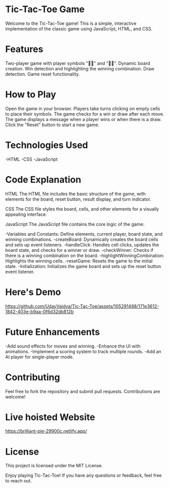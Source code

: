 # Tic-Tac-Toe Game
Welcome to the Tic-Tac-Toe game! This is a simple, interactive implementation of the classic game using JavaScript, HTML, and CSS.

# Features
Two-player game with player symbols "🧙‍♂️" and "🧙‍♀️".
Dynamic board creation.
Win detection and highlighting the winning combination.
Draw detection.
Game reset functionality.

# How to Play
Open the game in your browser.
Players take turns clicking on empty cells to place their symbols.
The game checks for a win or draw after each move.
The game displays a message when a player wins or when there is a draw.
Click the "Reset" button to start a new game.

# Technologies Used
-HTML
-CSS
-JavaScript

# Code Explanation
HTML
The HTML file includes the basic structure of the game, with elements for the board, reset button, result display, and turn indicator.

CSS
The CSS file styles the board, cells, and other elements for a visually appealing interface.

JavaScript
The JavaScript file contains the core logic of the game:

-Variables and Constants: Define elements, current player, board state, and winning combinations.
-createBoard: Dynamically creates the board cells and sets up event listeners.
-handleClick: Handles cell clicks, updates the board state, and checks for a winner or draw.
-checkWinner: Checks if there is a winning combination on the board.
-highlightWinningCombination: Highlights the winning cells.
-resetGame: Resets the game to the initial state.
-Initialization: Initializes the game board and sets up the reset button event listener.

# Here's Demo


https://github.com/UdayVaidya/Tic-Tac-Toe/assets/105291488/171e3612-1842-403e-b9aa-0f6d32db812b



# Future Enhancements
-Add sound effects for moves and winning.
-Enhance the UI with animations.
-Implement a scoring system to track multiple rounds.
-Add an AI player for single-player mode.

# Contributing
Feel free to fork the repository and submit pull requests. Contributions are welcome!

# Live hoisted Website

https://brilliant-pie-29900c.netlify.app/

# License
This project is licensed under the MIT License.

Enjoy playing Tic-Tac-Toe! If you have any questions or feedback, feel free to reach out.
